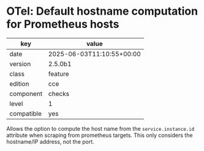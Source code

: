 [//]: # (werk v2)
# OTel: Default hostname computation for Prometheus hosts

key        | value
---------- | ---
date       | 2025-06-03T11:10:55+00:00
version    | 2.5.0b1
class      | feature
edition    | cce
component  | checks
level      | 1
compatible | yes


Allows the option to compute the host name from the `service.instance.id` attribute when scraping from prometheus targets.
This only considers the hostname/IP address, not the port.

